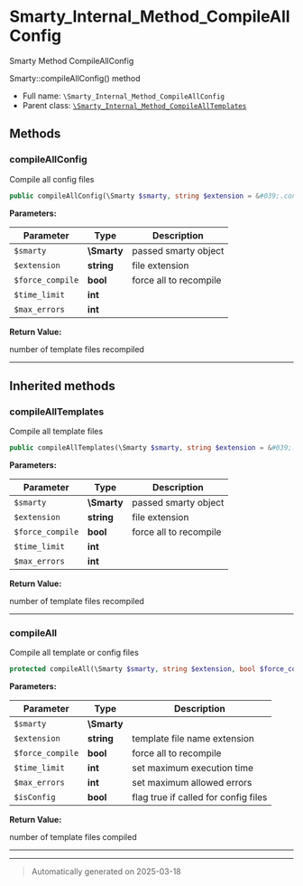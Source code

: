 
# Smarty_Internal_Method_CompileAllConfig

Smarty Method CompileAllConfig

Smarty::compileAllConfig() method

* Full name: `\Smarty_Internal_Method_CompileAllConfig`
* Parent class: [`\Smarty_Internal_Method_CompileAllTemplates`](./Smarty_Internal_Method_CompileAllTemplates.md)




## Methods


### compileAllConfig

Compile all config files

```php
public compileAllConfig(\Smarty $smarty, string $extension = &#039;.conf&#039;, bool $force_compile = false, int $time_limit, int $max_errors = null): int
```








**Parameters:**

| Parameter | Type | Description |
|-----------|------|-------------|
| `$smarty` | **\Smarty** | passed smarty object |
| `$extension` | **string** | file extension |
| `$force_compile` | **bool** | force all to recompile |
| `$time_limit` | **int** |  |
| `$max_errors` | **int** |  |


**Return Value:**

number of template files recompiled




***


## Inherited methods


### compileAllTemplates

Compile all template files

```php
public compileAllTemplates(\Smarty $smarty, string $extension = &#039;.tpl&#039;, bool $force_compile = false, int $time_limit, int $max_errors = null): int
```








**Parameters:**

| Parameter | Type | Description |
|-----------|------|-------------|
| `$smarty` | **\Smarty** | passed smarty object |
| `$extension` | **string** | file extension |
| `$force_compile` | **bool** | force all to recompile |
| `$time_limit` | **int** |  |
| `$max_errors` | **int** |  |


**Return Value:**

number of template files recompiled




***

### compileAll

Compile all template or config files

```php
protected compileAll(\Smarty $smarty, string $extension, bool $force_compile, int $time_limit, int $max_errors, bool $isConfig = false): int
```








**Parameters:**

| Parameter | Type | Description |
|-----------|------|-------------|
| `$smarty` | **\Smarty** |  |
| `$extension` | **string** | template file name extension |
| `$force_compile` | **bool** | force all to recompile |
| `$time_limit` | **int** | set maximum execution time |
| `$max_errors` | **int** | set maximum allowed errors |
| `$isConfig` | **bool** | flag true if called for config files |


**Return Value:**

number of template files compiled




***


***
> Automatically generated on 2025-03-18
